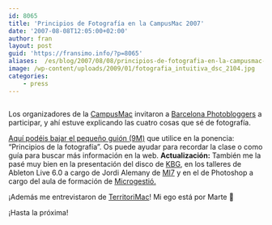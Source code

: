```yaml
---
id: 8065
title: 'Principios de Fotografía en la CampusMac 2007'
date: '2007-08-08T12:05:00+02:00'
author: fran
layout: post
guid: 'https://fransimo.info/?p=8065'
aliases:  /es/blog/2007/08/08/principios-de-fotografia-en-la-campusmac-2007/
image: /wp-content/uploads/2009/01/fotografia_intuitiva_dsc_2104.jpg
categories:
    - press
---
```


<!-- wp:image {"id":749,"sizeSlug":"large"} -->
<figure class="wp-block-image size-large"><img src="https://fransimo.info/wp-content/uploads/2009/01/fotografia_intuitiva_dsc_2104-840x558.jpg" alt="" class="wp-image-749"/></figure>
<!-- /wp:image -->

<!-- wp:paragraph -->
<p><p>Los organizadores de la <a href="http://www.campusmac.info/" target="_blank" rel="noopener noreferrer">CampusMac</a> invitaron a <a href="./wp-content/uploads/2007/08/dsc_7612.jpg" target="_blank" rel="noopener noreferrer">Barcelona Photobloggers</a> a participar, y ahí estuve  explicando las cuatro cosas que sé de fotografía.</p></p>
<!-- /wp:paragraph -->

<!-- wp:paragraph -->
<p><a title="Ponencia CampusMac 2007" href="https://fransimo.info/wp-content/uploads/2020/10/CampusMac2007_pdf.pdf">Aquí podéis bajar el pequeño guión (9M)</a> que utilice en la ponencia: “Principios de la fotografía”. Os puede ayudar para recordar la clase o como guía para buscar más información en la web. <strong>Actualización:</strong> También me la pasé muy bien en la presentación del disco de <a href="http://www.killbillg.com/">KBG</a>, en los talleres de Ableton Live 6.0 a cargo de Jordi Alemany de <a class="cuerpo_link" href="http://www.mi7.com/">MI7</a> y en el de Photoshop a cargo del aula de formación de <a class="cuerpo_link" href="http://www.microgestio.es/">Microgestió.</a> <p>¡Además me entrevistaron de <a href="http://www.territorimac.com/">TerritoriMac</a>! Mi ego está por Marte &#x1f642;</p></p>
<!-- /wp:paragraph -->

<!-- wp:paragraph -->
<p><p>¡Hasta la próxima!</p></p>
<!-- /wp:paragraph -->